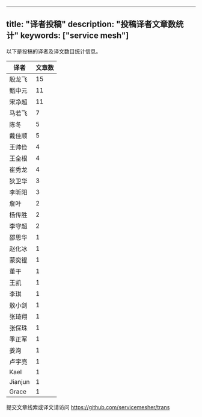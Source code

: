 
---
title: "译者投稿"
description: "投稿译者文章数统计"
keywords: ["service mesh"]
---

以下是投稿的译者及译文数目统计信息。

| 译者 | 文章数 |
| ---- | ---- |
|殷龙飞 | 15|
|甄中元 | 11|
|宋净超 | 11|
|马若飞 | 7|
|陈冬 | 5|
|戴佳顺 | 5|
|王帅俭 | 4|
|王全根 | 4|
|崔秀龙 | 4|
|狄卫华 | 3|
|李昕阳 | 3|
|詹叶 | 2|
|杨传胜 | 2|
|李守超 | 2|
|邵思华 | 1|
|赵化冰 | 1|
|蒙奕锟 | 1|
|董干 | 1|
|王凯 | 1|
|李琪 | 1|
|敖小剑 | 1|
|张琦翔 | 1|
|张保珠 | 1|
|季正军 | 1|
|姜洵 | 1|
|卢宇亮 | 1|
|Kael | 1|
|Jianjun | 1|
|Grace | 1|
提交文章线索或译文请访问 https://github.com/servicemesher/trans
